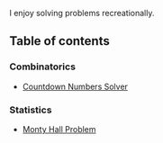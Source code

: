 I enjoy solving problems recreationally.

## Table of contents

### Combinatorics

- [Countdown Numbers Solver](countdown/solver.ipynb)

### Statistics

- [Monty Hall Problem](montyhall/sim.ipynb)
